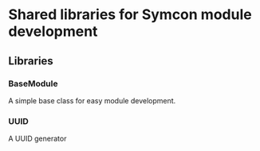 # Shared libraries for Symcon module development

## Libraries

### BaseModule

A simple base class for easy module development.

### UUID

A UUID generator
